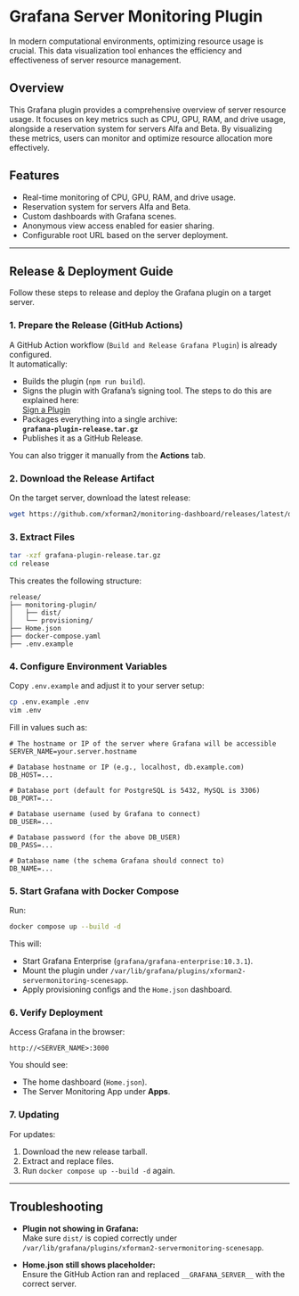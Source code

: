 # Grafana Server Monitoring Plugin

In modern computational environments, optimizing resource usage is crucial. This data visualization tool enhances the efficiency and effectiveness of server resource management.

## Overview

This Grafana plugin provides a comprehensive overview of server resource usage. It focuses on key metrics such as CPU, GPU, RAM, and drive usage, alongside a reservation system for servers Alfa and Beta. By visualizing these metrics, users can monitor and optimize resource allocation more effectively.

## Features

- Real-time monitoring of CPU, GPU, RAM, and drive usage.
- Reservation system for servers Alfa and Beta.
- Custom dashboards with Grafana scenes.
- Anonymous view access enabled for easier sharing.
- Configurable root URL based on the server deployment.

---

## Release & Deployment Guide

Follow these steps to release and deploy the Grafana plugin on a target server.

### 1. Prepare the Release (GitHub Actions)

A GitHub Action workflow (`Build and Release Grafana Plugin`) is already configured.  
It automatically:
- Builds the plugin (`npm run build`).
- Signs the plugin with Grafana’s signing tool. The steps to do this are explained here:  
  [Sign a Plugin](https://grafana.com/developers/plugin-tools/publish-a-plugin/sign-a-plugin)
- Packages everything into a single archive:  
  **`grafana-plugin-release.tar.gz`**
- Publishes it as a GitHub Release.

You can also trigger it manually from the **Actions** tab.

### 2. Download the Release Artifact

On the target server, download the latest release:

```bash
wget https://github.com/xforman2/monitoring-dashboard/releases/latest/download/grafana-plugin-release.tar.gz
```

### 3. Extract Files

```bash
tar -xzf grafana-plugin-release.tar.gz
cd release
```

This creates the following structure:

```
release/
├── monitoring-plugin/
│   ├── dist/
│   └── provisioning/
├── Home.json
├── docker-compose.yaml
├── .env.example
```

### 4. Configure Environment Variables

Copy `.env.example` and adjust it to your server setup:

```bash
cp .env.example .env
vim .env
```

Fill in values such as:

```env
# The hostname or IP of the server where Grafana will be accessible
SERVER_NAME=your.server.hostname

# Database hostname or IP (e.g., localhost, db.example.com)
DB_HOST=...

# Database port (default for PostgreSQL is 5432, MySQL is 3306)
DB_PORT=...

# Database username (used by Grafana to connect)
DB_USER=...

# Database password (for the above DB_USER)
DB_PASS=...

# Database name (the schema Grafana should connect to)
DB_NAME=...
```

### 5. Start Grafana with Docker Compose

Run:

```bash
docker compose up --build -d
```

This will:
- Start Grafana Enterprise (`grafana/grafana-enterprise:10.3.1`).
- Mount the plugin under `/var/lib/grafana/plugins/xforman2-servermonitoring-scenesapp`.
- Apply provisioning configs and the `Home.json` dashboard.

### 6. Verify Deployment

Access Grafana in the browser:

```
http://<SERVER_NAME>:3000
```

You should see:
- The home dashboard (`Home.json`).
- The Server Monitoring App under **Apps**.

### 7. Updating

For updates:
1. Download the new release tarball.
2. Extract and replace files.
3. Run `docker compose up --build -d` again.

---

## Troubleshooting

- **Plugin not showing in Grafana:**  
  Make sure `dist/` is copied correctly under `/var/lib/grafana/plugins/xforman2-servermonitoring-scenesapp`.

- **Home.json still shows placeholder:**  
  Ensure the GitHub Action ran and replaced `__GRAFANA_SERVER__` with the correct server.

